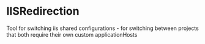 IISRedirection
==============

Tool for switching iis shared configurations - for switching between projects that both require their own custom applicationHosts
